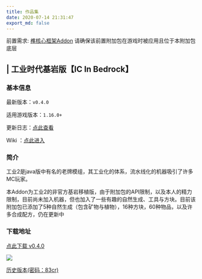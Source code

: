 ```yaml
---
title: 作品集
date: 2020-07-14 21:31:47
export_md: false
---
```


<section class="theme-post__card__license mdui-typo">前置需求: <a href="/mortise/index.html">榫核心框架Addon</a> 请确保该前置附加包在游戏时被应用且位于本附加包底层</section>

<section class="mdui-typo theme-post__card__content">
          <h1><b id="镭射更新-版本-v040">| 工业时代基岩版【IC In Bedrock】</b></h1>



### 基本信息

最新版本：`v0.4.0`

适用游戏版本：`1.16.0+`

更新日志：[点此查看](/MyBlog/wikis/icib/update_log/v0.4.0.html)

Wiki ：[点此进入](/MyBlog/works/icib/index.html)

### 简介

工业2是java版中有名的老牌模组，其工业化的体系，流水线化的机器吸引了许多MC玩家。

本Addon为工业2的非官方基岩移植版，由于附加包的API限制，以及本人的精力限制，目前尚未加入机器，但也加入了一些有趣的自然生成、工具与方块。目前该附加包已添加了5种自然生成（包含矿物与植物），16种方块，60种物品，以及许多合成配方，仍在更新中

### 下载地址

[点此下载 v0.4.0](https://wws.lanzous.com/iaI94ej4wji)

<img src="\MyBlog\works\images\icib_cover.png"></img>

[历史版本(密码：83cr)](https://wws.lanzous.com/b01bjj2xg)